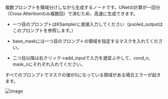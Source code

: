 複数プロンプトを領域分けしながら生成するノードです。UNetの計算が一回分（Cross Attentionのみ複数回）で済むため、高速に生成できます。

+ 一つ目のプロンプトはKSamplerに直接入力してください（pooled_outputはこのプロンプトを参照します。）

+ base_maskには一つ目のプロンプトの領域を指定するマスクを入れてください。

+ 二つ目以降は右クリック->add_inputで入力を適宜ふやして、cond_n, mask_nにそれぞれ入れてください。

すべてのプロンプトでマスクの値が0になっている領域がある場合エラーが起きます。

![image](https://github.com/laksjdjf/cgem156-ComfyUI/assets/22386664/b7680173-448a-42e1-8177-514f91931422)
